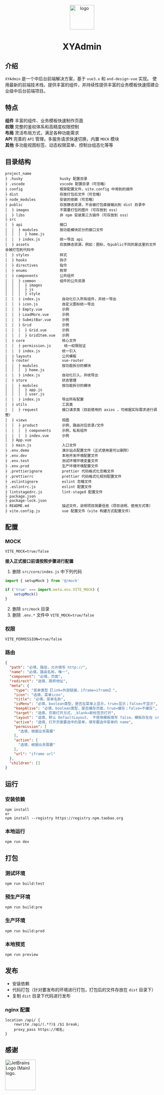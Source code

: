 <div align="center">
<img src="https://mengxianghan.github.io/xy-admin/demo/images/logo.svg" alt="logo" height="80">

# XYAdmin
</div>

## 介绍

`XYAdmin` 是一个中后台前端解决方案，基于 `vue3.x` 和 `and-design-vue` 实现。 使用最新的前端技术栈，提供丰富的组件，并持续性提供丰富的业务模板快速搭建企业级中后台前端项目。

## 特点

**组件** 丰富的组件、业务模板快速制作页面  
**权限** 完整的鉴权体系和高精度权限控制  
**布局** 灵活布局方式，满足各种功能需求  
**API** 完善的 `API` 管理，多服务请求快速切换，内置 `MOCK` 模块  
**其他** 多功能视图标签、动态权限菜单、控制台组态化等等

## 目录结构
```text
project_name
├ .husky                 husky 配置目录
├ .vscode                vscode 配置目录（可忽略）
├ config                 框架配置文件，vite.config 中用到的插件
├ dist                   存放打包后文件（可忽略）
├ node_modules           安装的依赖（可忽略）
├ public                 存放静态资源，不会被打包直接输出到 dist 目录中
│  ├ images              不需要打包的图片（可存放到 oss）
│  ├ libs                非 npm 安装第三方插件（可存放到 oss）
├ src
│  ├ api                 接口
│  │  ├ modules          按功能模块区分的接口文件
│  │  │  ├ home.js
│  │  ├ index.js         统一导出 api
│  ├ assets              存放静态资源，例如：图标，与public不同的是这里的文件会被打包到代码中
│  ├ styles              样式
│  ├ hooks               钩子
│  ├ directives          指令
│  ├ enums               枚举
│  ├ components          公共组件
│  │  ├ common           组件的公共资源
│  │  │  ├ images 
│  │  │  ├ js 
│  │  │  ├ style 
│  │  ├ index.js          自动化引入所有组件，并统一导出
│  │  ├ icon.js           自定义图标统一导出
│  │  ├ Empty.vue         示例
│  │  ├ LoadMore.vue      示例
│  │  ├ SubmitBar.vue     示例
│  │  ├ Grid              示例
│  │  │  ├ Grid.vue       示例
│  │  │  ├ GridItem.vue   示例
│  ├ core                 核心文件
│  │  ├ permission.js      统一权限验证
│  │  ├ index.js          统一引入
│  ├ layouts              公共模板
│  ├ router               vue-router
│  │  ├ modules           按功能拆分的模块
│  │  │  ├ home.js
│  │  ├ index.js          自动化引入，并统导出
│  ├ store                状态管理
│  │  ├ modules           按功能拆分的模块
│  │  │  ├ app.js
│  │  │  ├ user.js
│  │  ├ index.js          导出所有配置
│  ├ utils                工具类
│  │  ├ request           接口请求类（目前使用的 axios ，可根据实际需求进行调整）
│  ├ views                视图
│  │  ├ product           示例，路由对应目录/文件
│  │  │  ├ components     示例，私有组件
│  │  │  ├ index.vue      示例
│  ├ App.vue 
│  ├ main.js              入口文件
├ .env.demo               演示站点配置文件（正式使用是可以删除） 
├ .env.dev                本地开发环境配置文件
├ .env.test               测试环境环境变量文件 
├ .env.prod               生产环境环境配置文件
├ .prettierignore         prettier 代码格式化忽略文件
├ .prettierrc             prettier 代码格式化规则配置文件
├ .eslintignore           eslint 忽略文件
├ .eslintrc.js            eslint 配置文件
├ lintstagedrc.js         lint-staged 配置文件
├ package.json
├ package-lock.json
├ README.md               描述文件，说明项目简要信息（项目说明、使用方式等） 
├ vite.config.js          vue 配置文件（vite 构建方式配置文件）
```

## 配置


### MOCK

`VITE_MOCK=true/false`

**接入正式接口前请按照步骤进行配置**
1. 删除 `src/core/index.js` 中下列代码
```js
import { setupMock } from '@/mock'

if ('true' === import.meta.env.VITE_MOCK) {
    setupMock()
}
```
2. 删除 `src/mock` 目录
3. 删除 `.env.*` 文件中 `VITE_MOCK=true/false`

### 权限

`VITE_PERMISSION=true/false`

### 路由

```json
{
  "path": "必填，路径，允许填写 http://",
  "name": "必填，路由名称，唯一",
  "component": "必填，页面",
  "redirect": "选填，跳转地址",
  "meta": {
    "type": "菜单类型【link=外部链接，iframe=iframe】",
    "icon": "选填，菜单icon",
    "title": "必填，菜单名称",
    "isMenu": "必填，boolean类型，是否在菜单上显示，true=显示；false=不显示",
    "keepAlive": "必填，boolean类型，是否缓存页面，true=缓存；false=不缓存",
    "target": "选填，页面打开方式，_blank=新标签页打开",
    "layout": "选填，默认 DefaultLayout， 不使用模板填写 false，模板存在在 src/layouts 目录下",
    "active": "选填，打开页面要选中的菜单，填写要选中菜单的 name",
    "permission": [
      "选填，根据业务需要"
    ],
    "action": [
      "选填，根据业务需要"
    ],
    "url": "iframe url"
  },
  "children": []
}
```

## 运行

### 安装依赖

```text
npm install
or
npm install --registry https://registry.npm.taobao.org
```

### 本地运行

```shell
npm run dev
```

## 打包

### 测试环境

```shell
npm run build:test
```

### 预生产环境

```shell
npm run build:pre
```

### 生产环境

```shell
npm run build:prod
```

### 本地预览

```shell
npm run preview
```

## 发布

- 安装依赖
- 代码打包（针对要发布的环境进行打包，打包后的文件存放在 `dist` 目录下）
- 复制 `dist` 目录下代码进行发布

### nginx 配置

```
location /api/ {
    rewrite /api/(.*?)$ /$1 break;
    proxy_pass https://域名;
}
```

## 感谢

<img src="https://resources.jetbrains.com/storage/products/company/brand/logos/jb_beam.svg" alt="JetBrains Logo (Main) logo." height="100">
